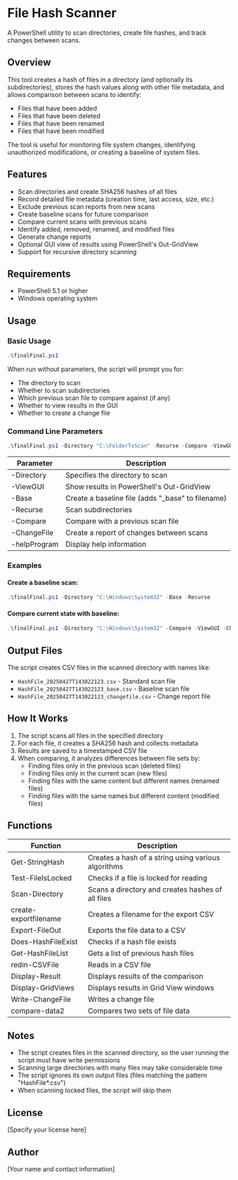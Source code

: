 # File Hash Scanner

A PowerShell utility to scan directories, create file hashes, and track changes between scans.

## Overview

This tool creates a hash of files in a directory (and optionally its subdirectories), stores the hash values along with other file metadata, and allows comparison between scans to identify:

- Files that have been added
- Files that have been deleted
- Files that have been renamed
- Files that have been modified

The tool is useful for monitoring file system changes, identifying unauthorized modifications, or creating a baseline of system files.

## Features

- Scan directories and create SHA256 hashes of all files
- Record detailed file metadata (creation time, last access, size, etc.)
- Exclude previous scan reports from new scans
- Create baseline scans for future comparison
- Compare current scans with previous scans
- Identify added, removed, renamed, and modified files
- Generate change reports
- Optional GUI view of results using PowerShell's Out-GridView
- Support for recursive directory scanning

## Requirements

- PowerShell 5.1 or higher
- Windows operating system

## Usage

### Basic Usage

```powershell
.\finalFinal.ps1
```

When run without parameters, the script will prompt you for:
- The directory to scan
- Whether to scan subdirectories
- Which previous scan file to compare against (if any)
- Whether to view results in the GUI
- Whether to create a change file

### Command Line Parameters

```powershell
.\finalFinal.ps1 -Directory "C:\FolderToScan" -Recurse -Compare -ViewGUI
```

| Parameter  | Description |
|------------|-------------|
| -Directory | Specifies the directory to scan |
| -ViewGUI   | Show results in PowerShell's Out-GridView |
| -Base      | Create a baseline file (adds "_base" to filename) |
| -Recurse   | Scan subdirectories |
| -Compare   | Compare with a previous scan file |
| -ChangeFile| Create a report of changes between scans |
| -helpProgram| Display help information |

### Examples

#### Create a baseline scan:
```powershell
.\finalFinal.ps1 -Directory "C:\Windows\System32" -Base -Recurse
```

#### Compare current state with baseline:
```powershell
.\finalFinal.ps1 -Directory "C:\Windows\System32" -Compare -ViewGUI -ChangeFile
```

## Output Files

The script creates CSV files in the scanned directory with names like:
- `HashFile_20250427T143022123.csv` - Standard scan file
- `HashFile_20250427T143022123_base.csv` - Baseline scan file
- `HashFile_20250427T143022123_changefile.csv` - Change report file

## How It Works

1. The script scans all files in the specified directory
2. For each file, it creates a SHA256 hash and collects metadata
3. Results are saved to a timestamped CSV file
4. When comparing, it analyzes differences between file sets by:
   - Finding files only in the previous scan (deleted files)
   - Finding files only in the current scan (new files)
   - Finding files with the same content but different names (renamed files)
   - Finding files with the same names but different content (modified files)

## Functions

| Function | Description |
|----------|-------------|
| Get-StringHash | Creates a hash of a string using various algorithms |
| Test-FileIsLocked | Checks if a file is locked for reading |
| Scan-Directory | Scans a directory and creates hashes of all files |
| create-exportfilename | Creates a filename for the export CSV |
| Export-FileOut | Exports the file data to a CSV |
| Does-HashFileExist | Checks if a hash file exists |
| Get-HashFileList | Gets a list of previous hash files |
| redin-CSVFile | Reads in a CSV file |
| Display-Result | Displays results of the comparison |
| Display-GridViews | Displays results in Grid View windows |
| Write-ChangeFile | Writes a change file |
| compare-data2 | Compares two sets of file data |

## Notes

- The script creates files in the scanned directory, so the user running the script must have write permissions
- Scanning large directories with many files may take considerable time
- The script ignores its own output files (files matching the pattern "HashFile*.csv")
- When scanning locked files, the script will skip them

## License

[Specify your license here]

## Author

[Your name and contact information]
